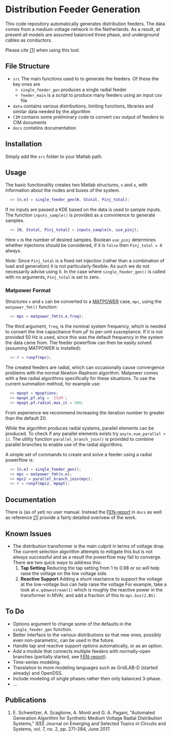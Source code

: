 # Distribution Feeder Generation

This code repository automatically generates distribution feeders.
The data comes from a medium voltage network in the Netherlands.
As a result, at present all models are assumed balanced three phase, and underground cables as conductors. 

Please cite [\[1\]][1] when using this tool.

## File Structure
- `src` The main functions used to to generate the feeders. Of these the key ones are
  - `single_feeder_gen` produces a single radial feeder
  - `feeder_main` is a script to produce many feeders using an input csv file
- `data` contains various distributions, limiting functions, libraries and similar data needed by the algorithm
- `CIM` contains some preliminary code to convert csv output of feeders to CIM documents
- `docs` contatins documentation

## Installation
Simply add the `src` folder to your Matlab path.

## Usage
The basic functionality creates two Matlab structures, `n` and `e`, with information about the nodes and buses of the system.
```matlab
  >> [n,e] = single_feeder_gen(N, Stotal, Pinj_total);
```
If no inputs are passed a KDE based on the data is used to sample inputs. 
The function `inputs_sample()` is provided as a convinience to generate samples.
```matlab
  >> [N, Stotal, Pinj_total] = inputs_sample(n, use_pinj);
```
Here `n` is the number of desired samples.
Boolean `use_pinj` determines whether injections should be considered, if it is `false` then `Pinj_total = 0` always.

*Note:* Since `Pinj_total` is a fixed net injection (rather than a combination of load and generation) it is not particularly flexible. 
As such we do not necessarily advise using it. 
In the case where `single_feeder_gen()` is called with no arguments, `Pinj_total` is set to zero.

### Matpower Format
Structures `n` and `e` can be converted to a [MATPOWER][2] case, `mpc`, using the `matpower_fmt()` function:
```matlab
  >> mpc = matpower_fmt(n,e,freq);
```
The third argument, `freq`, is the nominal system frequency, which is needed to convert the line capacitance from &mu;F to per-unit susceptance.
If it is not provided 50 Hz is used, since this was the default frequency in the system the data came from.
The feeder powerflow can then be easily solved (assuming MATPOWER is installed):
```matlab
  >> r = runpf(mpc);
```

The created feeders are radial, which can occasionally cause convergence problems with the normal Newton-Raphson algorithm.
Matpower comes with a few radial algorithms specifically for these situations.
To use the current summation method, for example use:
```matlab
  >> mpopt = mpoptions;
  >> mpopt.pf.alg = 'ISUM';
  >> mpopt.pf.radial.max_it = 500;
```
From experience we recommend increasing the iteration number to greater than the default 20.

While the algorithm produces radial systems, parallel elements can be produced.
To check if any parallel elements exists try `any(e.num_parallel > 1)`.
The utility function `parallel_branch_join()` is provided to combine parallel branches to enable use of the radial algorithms.

A simple set of commands to create and solve a feeder using a radial powerflow is:
```matlab
  >> [n,e] = single_feeder_gen();
  >> mpc = matpower_fmt(n,e);
  >> mpc2 = parallel_branch_join(mpc);
  >> r = runpf(mpc2, mpopt);
```
## Documentation
There is (as of yet) no user manual. Instead the [FEN-report][3] in `docs` as well as reference [\[1\]][1] provide a fairly detailed overivew of the work.

## Known Issues
- The distribution transformer is the main culprit in terms of voltage drop.
The current selection algorithm attempts to mitigate this but is not always successful and as a result the powerflow may fail to converge.
There are two quick ways to address this:
  1. **Tap Setting** Reducing the tap setting from 1 to 0.98 or so will help raise the voltage on the low voltage side.
  2. **Reactive Support** Adding a shunt reactance to support the voltage at the low-voltage bus can help raise the voltage
For example, take a look at `e.qdownstream(1)` which is roughly the reactive power in the transformer in MVAr, and add a fraction of this to `mpc.bus(2,BS)`.

## To Do
- Options argument to change some of the defaults in the `single_feeder_gen` function.
- Better interface to the various distributions so that new ones, possibly even non-parametric, can be used in the future.
- Handle tap and reactive support options automatically, or as an option.
- Add a module that connects multiple feeders with normally-open branches (partially started, see [FEN-report][3]).
- Time-series modeling.
- Translation to more modeling languages such as GridLAB-D (started already) and OpenDSS.
- Include modeling of single phases rather then only balanced 3-phase. 
- ...

## Publications
1. E. Schweitzer, A. Scaglione, A. Monti and G. A. Pagani, 
 "Automated Generation Algorithm for Synthetic Medium Voltage Radial Distribution Systems," 
  IEEE Journal on Emerging and Selected Topics in Circuits and Systems, vol. 7, no. 2, pp. 271-284, June 2017.

[1]: https://dx.doi.org/10.1109/JETCAS.2017.2682934
[2]: http://www.pserc.cornell.edu/matpower/
[3]: ./docs/FEN_report.pdf
